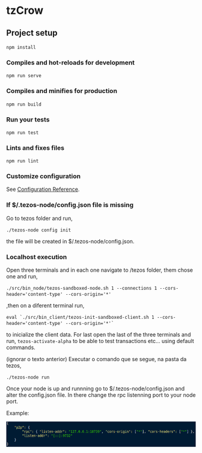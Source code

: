 # tzCrow

## Project setup
```
npm install
```

### Compiles and hot-reloads for development
```
npm run serve
```

### Compiles and minifies for production
```
npm run build
```

### Run your tests
```
npm run test
```

### Lints and fixes files
```
npm run lint
```

### Customize configuration
See [Configuration Reference](https://cli.vuejs.org/config/).

### If $/.tezos-node/config.json file is missing
Go to tezos folder and run, 
```
./tezos-node config init
```
the file will be created in $/.tezos-node/config.json.

### Localhost execution 
Open three terminals and in each one navigate to /tezos folder, them chose one and run, 
```
./src/bin_node/tezos-sandboxed-node.sh 1 --connections 1 --cors-header='content-type' --cors-origin='*'
```
,then on a diferent terminal run,
```
eval `./src/bin_client/tezos-init-sandboxed-client.sh 1 --cors-header='content-type' --cors-origin='*'`

```
to inicialize the client data.
For last open the last of the three terminals and run,
` tezos-activate-alpha `
to be able to test transactions etc... using default commands.

(ignorar o texto anterior)
Executar o comando que se segue, na pasta da tezos,
```
./tezos-node run
```

Once your node is up and runnning go to $/.tezos-node/config.json and alter the config.json file.
In there change the rpc listenning port to your node port.

Example:

![rpcConnection](src/assets/rpcConn.png)


